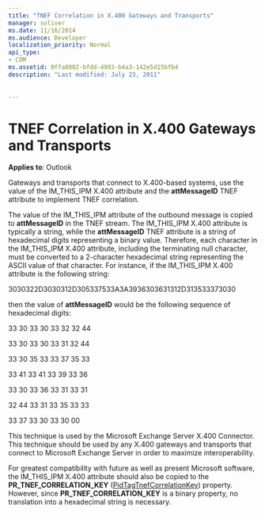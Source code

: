 ```yaml
---
title: "TNEF Correlation in X.400 Gateways and Transports"
manager: soliver
ms.date: 11/16/2014
ms.audience: Developer
localization_priority: Normal
api_type:
- COM
ms.assetid: 0ffa0802-bfdd-4993-b4a3-142e5d15bfb4
description: "Last modified: July 23, 2011"
 
 
---
```


# TNEF Correlation in X.400 Gateways and Transports

  
  
**Applies to**: Outlook 
  
Gateways and transports that connect to X.400-based systems, use the value of the IM_THIS_IPM X.400 attribute and the **attMessageID** TNEF attribute to implement TNEF correlation. 
  
The value of the IM_THIS_IPM attribute of the outbound message is copied to **attMessageID** in the TNEF stream. The IM_THIS_IPM X.400 attribute is typically a string, while the **attMessageID** TNEF attribute is a string of hexadecimal digits representing a binary value. Therefore, each character in the IM_THIS_IPM X.400 attribute, including the terminating null character, must be converted to a 2-character hexadecimal string representing the ASCII value of that character. For instance, if the IM_THIS_IPM X.400 attribute is the following string: 
  
3030322D3030312D305337533A3A3936303631312D313533373030
  
then the value of **attMessageID** would be the following sequence of hexadecimal digits: 
  
33 30 33 30 33 32 32 44
  
33 30 33 30 33 31 32 44
  
33 30 35 33 33 37 35 33
  
33 41 33 41 33 39 33 36
  
33 30 33 36 33 31 33 31
  
32 44 33 31 33 35 33 33
  
33 37 33 30 33 30 00
  
This technique is used by the Microsoft Exchange Server X.400 Connector. This technique should be used by any X.400 gateways and transports that connect to Microsoft Exchange Server in order to maximize interoperability.
  
For greatest compatibility with future as well as present Microsoft software, the IM_THIS_IPM X.400 attribute should also be copied to the **PR_TNEF_CORRELATION_KEY** ([PidTagTnefCorrelationKey](pidtagtnefcorrelationkey-canonical-property.md)) property. However, since **PR_TNEF_CORRELATION_KEY** is a binary property, no translation into a hexadecimal string is necessary. 
  

